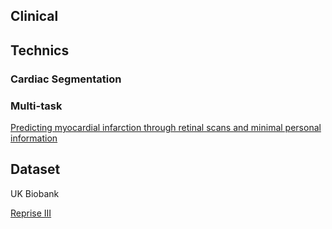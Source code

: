 ## Clinical



## Technics

### Cardiac Segmentation

### Multi-task

[Predicting myocardial infarction through retinal scans and minimal personal information](https://www.nature.com/articles/s42256-021-00427-7)



## Dataset

UK Biobank

[Reprise III](https://pubmed.ncbi.nlm.nih.gov/29297076/)


